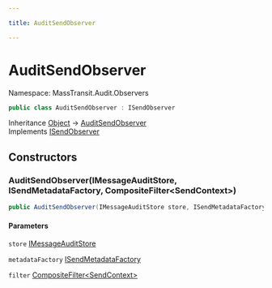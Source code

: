 ```yaml
---

title: AuditSendObserver

---
```


# AuditSendObserver

Namespace: MassTransit.Audit.Observers

```csharp
public class AuditSendObserver : ISendObserver
```

Inheritance [Object](https://learn.microsoft.com/en-us/dotnet/api/system.object) → [AuditSendObserver](../masstransit-audit-observers/auditsendobserver)<br/>
Implements [ISendObserver](../../masstransit-abstractions/masstransit/isendobserver)

## Constructors

### **AuditSendObserver(IMessageAuditStore, ISendMetadataFactory, CompositeFilter\<SendContext\>)**

```csharp
public AuditSendObserver(IMessageAuditStore store, ISendMetadataFactory metadataFactory, CompositeFilter<SendContext> filter)
```

#### Parameters

`store` [IMessageAuditStore](../masstransit-audit/imessageauditstore)<br/>

`metadataFactory` [ISendMetadataFactory](../masstransit-audit/isendmetadatafactory)<br/>

`filter` [CompositeFilter\<SendContext\>](../masstransit-configuration/compositefilter-1)<br/>
